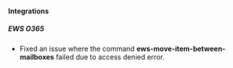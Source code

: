 
#### Integrations
##### EWS O365
- Fixed an issue where the command **ews-move-item-between-mailboxes** failed due to access denied error.
